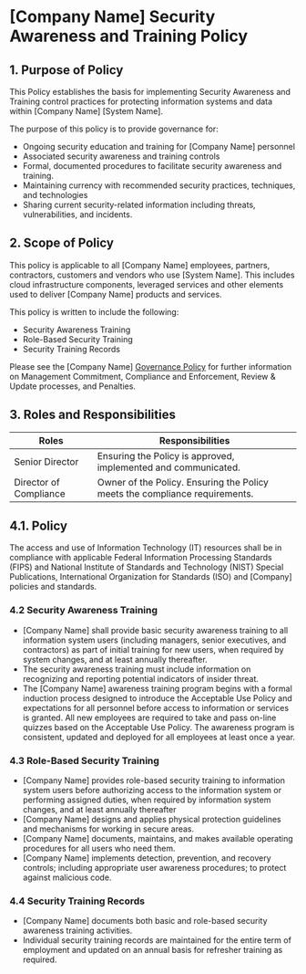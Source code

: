 # [Company Name] Security Awareness and Training Policy

## 1. Purpose of Policy
This Policy establishes the basis for implementing Security Awareness and Training control practices for protecting information systems and data within [Company Name] [System Name].

The purpose of this policy is to provide governance for:
* Ongoing security education and training for [Company Name] personnel
* Associated security awareness and training controls
* Formal, documented procedures to facilitate security awareness and training.
* Maintaining currency with recommended security practices, techniques, and technologies
* Sharing current security-related information including threats, vulnerabilities, and incidents.

## 2. Scope of Policy
This policy is applicable to all [Company Name] employees, partners, contractors, customers and vendors who use [System Name]. This includes cloud infrastructure components, leveraged services and other elements used to deliver [Company Name] products and services.

This policy is written to include the following:
* Security Awareness Training
* Role-Based Security Training
* Security Training Records

Please see the [Company Name] [Governance Policy](https://github.com/ScaleSec/compliance-docs/blob/P%26P-master/Policy%20Templates/Gov-Policy.md#governance-policy) for further information on Management Commitment, Compliance and Enforcement, Review & Update processes, and Penalties.

## 3. Roles and Responsibilities
|Roles                        |Responsibilities
|-----------------------------|---------------------------------------------------------------|
|Senior Director              | Ensuring the Policy is approved, implemented and communicated.|
|Director of Compliance       | Owner of the Policy. Ensuring the Policy meets the compliance requirements.|
## 4.1. Policy

The access and use of Information Technology (IT) resources shall be in compliance with applicable Federal Information Processing Standards (FIPS) and National Institute of Standards and Technology (NIST) Special Publications, International Organization for Standards (ISO) and [Company] policies and standards.

### 4.2 Security Awareness Training
* [Company Name] shall provide basic security awareness training to all information system users (including managers, senior executives, and contractors) as part of initial training for new users, when required by system changes, and at least annually thereafter.
* The security awareness training must include information on recognizing and reporting potential indicators of insider threat.
* The [Company Name] awareness training program begins with a formal induction process designed to introduce the Acceptable Use Policy and expectations for all personnel before access to information or services is granted. All new employees are required to take and pass on-line quizzes based on the Acceptable Use Policy. The awareness program is consistent, updated and deployed for all employees at least once a year.

### 4.3 Role-Based Security Training
* [Company Name] provides role-based security training to information system users before authorizing access to the information system or performing assigned duties, when required by information system changes, and at least annually thereafter
 * [Company Name] designs and applies physical protection guidelines and mechanisms for working in secure areas.
 * [Company Name] documents, maintains, and makes available operating procedures for all users who need them.
 * [Company Name] implements detection, prevention, and recovery controls; including appropriate user awareness procedures; to protect against malicious code.

### 4.4 Security Training Records
* [Company Name] documents both basic and role-based security awareness training activities.
* Individual security training records are maintained for the entire term of employment and updated on an annual basis for refresher training as required.
